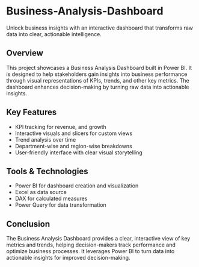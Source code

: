 # Business-Analysis-Dashboard

Unlock business insights with an interactive dashboard that transforms raw data into clear, actionable intelligence.

## Overview

This project showcases a Business Analysis Dashboard built in Power BI. It is designed to help stakeholders gain insights into business performance through visual representations of KPIs, trends, and other key metrics. The dashboard enhances decision-making by turning raw data into actionable insights.

## Key Features

- KPI tracking for revenue, and growth  
- Interactive visuals and slicers for custom views  
- Trend analysis over time  
- Department-wise and region-wise breakdowns  
- User-friendly interface with clear visual storytelling  

## Tools & Technologies

- Power BI for dashboard creation and visualization  
- Excel as data source
- DAX for calculated measures 
- Power Query for data transformation  

## Conclusion

The Business Analysis Dashboard provides a clear, interactive view of key metrics and trends, helping decision-makers track performance and optimize business processes. It leverages Power BI to turn data into actionable insights for improved decision-making.
